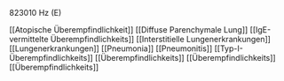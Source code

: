 823010 Hz (E)

[[Atopische Überempfindlichkeit]]
[[Diffuse Parenchymale Lung]]
[[IgE-vermittelte Überempfindlichkeits]]
[[Interstitielle Lungenerkrankungen]]
[[Lungenerkrankungen]]
[[Pneumonia]]
[[Pneumonitis]]
[[Typ-I-Überempfindlichkeits]]
[[Überempfindlichkeits]]
[[Überempfindlichkeits]]
[[Überempfindlichkeits]]